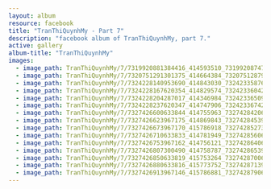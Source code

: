```yaml
---
layout: album
resource: facebook
title: "TranThiQuynhMy - Part 7"
description: "facebook album of TranThiQuynhMy, part 7."
active: gallery
album-title: "TranThiQuynhMy"
images:
  - image_path: TranThiQuynhMy/7/7319920881384416_414593510_7319920874717750_6987993685841643698_n.jpg
  - image_path: TranThiQuynhMy/7/7320751291301375_414664384_7320751287968042_5422945974290451121_n.jpg
  - image_path: TranThiQuynhMy/7/7324228140953690_414843030_7324233587619812_2135213840784728755_n.jpg
  - image_path: TranThiQuynhMy/7/7324228167620354_414829574_7324233604286477_3739837100054621639_n.jpg
  - image_path: TranThiQuynhMy/7/7324228204287017_414346984_7324233650953139_3571920986681974263_n.jpg
  - image_path: TranThiQuynhMy/7/7324228237620347_414747906_7324233674286470_3269621770978610508_n.jpg
  - image_path: TranThiQuynhMy/7/7327426600633844_414755963_7327428420633662_3619763766922043078_n.jpg
  - image_path: TranThiQuynhMy/7/7327426623967175_414869843_7327428453966992_4450394245041711724_n.jpg
  - image_path: TranThiQuynhMy/7/7327426673967170_415786918_7327428527300318_4693115751214543796_n.jpg
  - image_path: TranThiQuynhMy/7/7327426710633833_414781949_7327428560633648_4323887931917478021_n.jpg
  - image_path: TranThiQuynhMy/7/7327426753967162_414756121_7327428640633640_3449735587961932454_n.jpg
  - image_path: TranThiQuynhMy/7/7327426807300490_414758787_7327428653966972_6512157142671184511_n.jpg
  - image_path: TranThiQuynhMy/7/7327426850633819_415753264_7327428700633634_6665666848253899313_n.jpg
  - image_path: TranThiQuynhMy/7/7327426880633816_415773752_7327428713966966_4594248840987799988_n.jpg
  - image_path: TranThiQuynhMy/7/7327426913967146_415786881_7327428790633625_9106440399851147759_n.jpg
---
```

